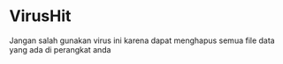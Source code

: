 # VirusHit
Jangan salah gunakan virus ini karena dapat menghapus semua file data yang ada di perangkat anda
